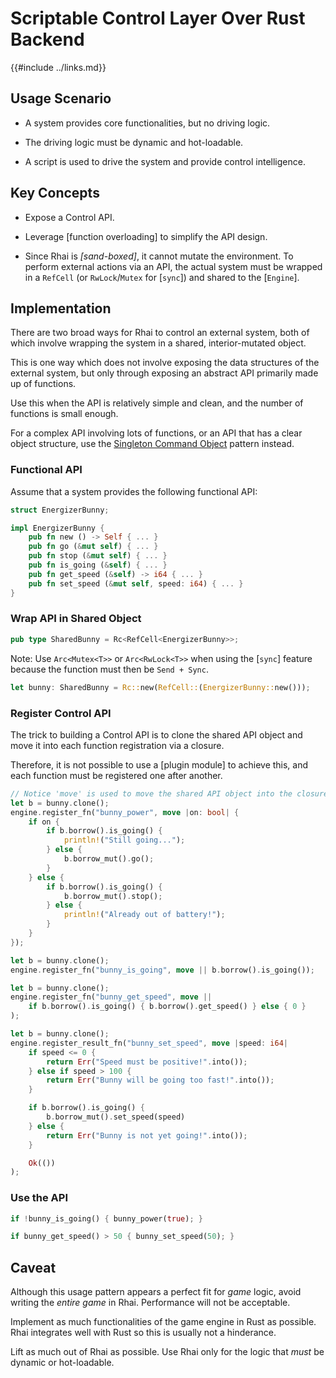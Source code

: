 Scriptable Control Layer Over Rust Backend
=========================================

{{#include ../links.md}}


Usage Scenario
--------------

* A system provides core functionalities, but no driving logic.

* The driving logic must be dynamic and hot-loadable.

* A script is used to drive the system and provide control intelligence.


Key Concepts
------------

* Expose a Control API.

* Leverage [function overloading] to simplify the API design.

* Since Rhai is _[sand-boxed]_, it cannot mutate the environment.  To perform external actions via an API, the actual system must be wrapped in a `RefCell` (or `RwLock`/`Mutex` for [`sync`]) and shared to the [`Engine`].


Implementation
--------------

There are two broad ways for Rhai to control an external system, both of which involve
wrapping the system in a shared, interior-mutated object.

This is one way which does not involve exposing the data structures of the external system,
but only through exposing an abstract API primarily made up of functions.

Use this when the API is relatively simple and clean, and the number of functions is small enough.

For a complex API involving lots of functions, or an API that has a clear object structure,
use the [Singleton Command Object]({{rootUrl}}/patterns/singleton.md) pattern instead.


### Functional API

Assume that a system provides the following functional API:

```rust , no_run
struct EnergizerBunny;

impl EnergizerBunny {
    pub fn new () -> Self { ... }
    pub fn go (&mut self) { ... }
    pub fn stop (&mut self) { ... }
    pub fn is_going (&self) { ... }
    pub fn get_speed (&self) -> i64 { ... }
    pub fn set_speed (&mut self, speed: i64) { ... }
}
```

### Wrap API in Shared Object

```rust , no_run
pub type SharedBunny = Rc<RefCell<EnergizerBunny>>;
```

Note: Use `Arc<Mutex<T>>` or `Arc<RwLock<T>>` when using the [`sync`] feature because the function
must then be `Send + Sync`.

```rust , no_run
let bunny: SharedBunny = Rc::new(RefCell::(EnergizerBunny::new()));
```

### Register Control API

The trick to building a Control API is to clone the shared API object and
move it into each function registration via a closure.

Therefore, it is not possible to use a [plugin module] to achieve this, and each function must
be registered one after another.

```rust , no_run
// Notice 'move' is used to move the shared API object into the closure.
let b = bunny.clone();
engine.register_fn("bunny_power", move |on: bool| {
    if on {
        if b.borrow().is_going() {
            println!("Still going...");
        } else {
            b.borrow_mut().go();
        }
    } else {
        if b.borrow().is_going() {
            b.borrow_mut().stop();
        } else {
            println!("Already out of battery!");
        }
    }
});

let b = bunny.clone();
engine.register_fn("bunny_is_going", move || b.borrow().is_going());

let b = bunny.clone();
engine.register_fn("bunny_get_speed", move ||
    if b.borrow().is_going() { b.borrow().get_speed() } else { 0 }
);

let b = bunny.clone();
engine.register_result_fn("bunny_set_speed", move |speed: i64|
    if speed <= 0 {
        return Err("Speed must be positive!".into());
    } else if speed > 100 {
        return Err("Bunny will be going too fast!".into());
    }

    if b.borrow().is_going() {
        b.borrow_mut().set_speed(speed)
    } else {
        return Err("Bunny is not yet going!".into());
    }

    Ok(())
);
```

### Use the API

```rust , no_run
if !bunny_is_going() { bunny_power(true); }

if bunny_get_speed() > 50 { bunny_set_speed(50); }
```


Caveat
------

Although this usage pattern appears a perfect fit for _game_ logic, avoid writing the
_entire game_ in Rhai.  Performance will not be acceptable.

Implement as much functionalities of the game engine in Rust as possible.
Rhai integrates well with Rust so this is usually not a hinderance.

Lift as much out of Rhai as possible.
Use Rhai only for the logic that _must_ be dynamic or hot-loadable.
